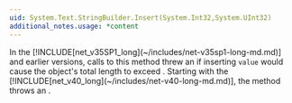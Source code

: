 ```yaml
---
uid: System.Text.StringBuilder.Insert(System.Int32,System.UInt32)
additional_notes.usage: *content
---
```


<p>In the [!INCLUDE[net_v35SP1_long](~/includes/net-v35sp1-long-md.md)] and earlier versions, calls to this method threw an <xref href="System.ArgumentOutOfRangeException"></xref> if inserting <code>value</code> would cause the object's total length to exceed <xref href="System.Text.StringBuilder.MaxCapacity"></xref>. Starting with the [!INCLUDE[net_v40_long](~/includes/net-v40-long-md.md)], the method throws an <xref href="System.OutOfMemoryException"></xref>.</p>


